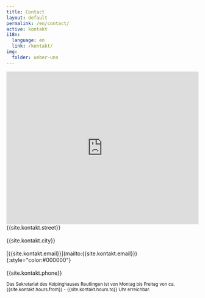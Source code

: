 ```yaml
---
title: Contact
layout: default
permalink: /en/contact/
active: kontakt
i18n:
  language: en
  link: /kontakt/
img:
  folder: ueber-uns
---
```


<div class="row">
<div class="col-lg-8 mb-4">
<iframe src="https://www.google.com/maps/embed?pb=!1m18!1m12!1m3!1d1571.9978890911018!2d9.212952953722274!3d48.49921056882589!2m3!1f0!2f0!3f0!3m2!1i1024!2i768!4f13.1!3m3!1m2!1s0x4799f212243f48b5%3A0x6effbe25e6db3a44!2sKolpinghaus!5e0!3m2!1sde!2sde!4v1525636562658" width="100%" height="400px" frameborder="0" scrolling="no" marginheight="0" marginwidth="0" ></iframe>
</div>
<div class="col-lg-4 mb-4" markdown="1">
{{site.kontakt.street}} <br><br>
{{site.kontakt.city}} <br><br>
[{{site.kontakt.email}}](mailto:{{site.kontakt.email}}){:style="color:#000000"} <br><br>
{{site.kontakt.phone}} <br>

<small>Das Sekretariat des Kolpinghauses Reutlingen ist von Montag bis Freitag von ca. {{site.kontakt.hours.from}} - {{site.kontakt.hours.to}} Uhr erreichbar.<small/> <br>

</div>
</div>
